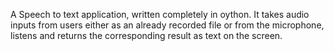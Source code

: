 A Speech to text application, written completely in oython.
It takes audio inputs from users either as an already recorded file or from the microphone, listens and returns the corresponding result as text on the screen.
